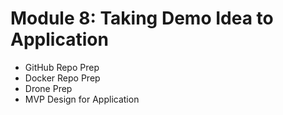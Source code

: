 # Module 8: Taking Demo Idea to Application

* GitHub Repo Prep
* Docker Repo Prep
* Drone Prep
* MVP Design for Application